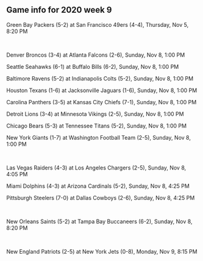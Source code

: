 ## Game info for 2020 week 9
Green Bay Packers (5-2) at San Francisco 49ers (4-4), Thursday, Nov 5, 8:20 PM


<br/>

Denver Broncos (3-4) at Atlanta Falcons (2-6), Sunday, Nov 8, 1:00 PM

Seattle Seahawks (6-1) at Buffalo Bills (6-2), Sunday, Nov 8, 1:00 PM

Baltimore Ravens (5-2) at Indianapolis Colts (5-2), Sunday, Nov 8, 1:00 PM

Houston Texans (1-6) at Jacksonville Jaguars (1-6), Sunday, Nov 8, 1:00 PM

Carolina Panthers (3-5) at Kansas City Chiefs (7-1), Sunday, Nov 8, 1:00 PM

Detroit Lions (3-4) at Minnesota Vikings (2-5), Sunday, Nov 8, 1:00 PM

Chicago Bears (5-3) at Tennessee Titans (5-2), Sunday, Nov 8, 1:00 PM

New York Giants (1-7) at Washington Football Team (2-5), Sunday, Nov 8, 1:00 PM


<br/>

Las Vegas Raiders (4-3) at Los Angeles Chargers (2-5), Sunday, Nov 8, 4:05 PM

Miami Dolphins (4-3) at Arizona Cardinals (5-2), Sunday, Nov 8, 4:25 PM

Pittsburgh Steelers (7-0) at Dallas Cowboys (2-6), Sunday, Nov 8, 4:25 PM


<br/>

New Orleans Saints (5-2) at Tampa Bay Buccaneers (6-2), Sunday, Nov 8, 8:20 PM


<br/>

New England Patriots (2-5) at New York Jets (0-8), Monday, Nov 9, 8:15 PM

